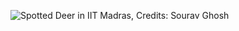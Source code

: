 ![Spotted Deer in IIT Madras, Credits: Sourav Ghosh](https://github.com/priyakvv/priyakvv.github.io/assets/146614481/4982b2b2-d77e-42d2-aec4-bce2ddfae9a4)


